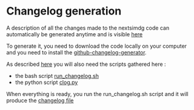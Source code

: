 # Changelog generation

A description of all the changes made to the nextsimdg code can automatically be generated anytime and is visible [here](CHANGELOG.md)

To generate it, you need to download the code locally on your computer and you need to install the [github-changelog-generator](https://github.com/github-changelog-generator/github-changelog-generator). 

As described [here](https://github.com/Ic3fr0g/autochangelog-hook) you will also need the scripts gathered here :
  - the bash script [run_changelog.sh](run_changelog.sh)
  - the python script [clog.py](clog.py)

When everything is ready, you run the run_changelog.sh script and it will produce the [changelog file](CHANGELOG.md)
